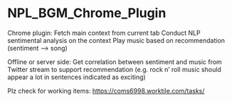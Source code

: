 # NPL_BGM_Chrome_Plugin

Chrome plugin:
Fetch main context from current tab
Conduct NLP sentimental analysis on the context
Play music based on recommendation (sentiment –> song)
 <br>
 
Offline or server side:
Get correlation between sentiment and music from Twitter stream to support recommendation (e.g. rock n’ roll music should appear a lot in sentences indicated as exciting)

Plz check for working items: https://coms6998.worktile.com/tasks/

